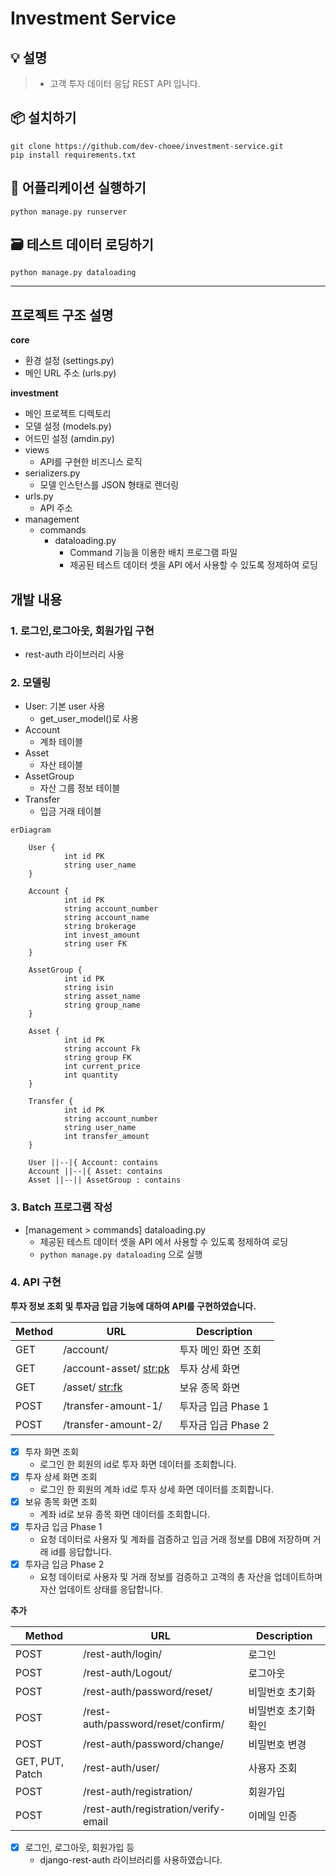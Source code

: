 # Investment Service
## :bulb: 설명
> - 고객 투자 데이터 응답 REST API 입니다.

## :package: 설치하기
    git clone https://github.com/dev-choee/investment-service.git
    pip install requirements.txt

## :rocket: 어플리케이션 실행하기
    python manage.py runserver

## :card_file_box: 테스트 데이터 로딩하기
    python manage.py dataloading





---
## 프로젝트 구조 설명

**core**
- 환경 설정 (settings.py)
- 메인 URL 주소 (urls.py)

**investment**
- 메인 프로젝트 디렉토리
- 모델 설정 (models.py)
- 어드민 설정 (amdin.py)
- views
  - API를 구현한 비즈니스 로직
- serializers.py
  - 모델 인스턴스를 JSON 형태로 렌더링
- urls.py
  - API 주소
- management
    - commands
      - dataloading.py
          - Command 기능을 이용한 배치 프로그램 파일
          - 제공된 테스트 데이터 셋을 API 에서 사용할 수 있도록 정제하여 로딩

## 개발 내용
### 1. 로그인,로그아웃, 회원가입 구현
  - rest-auth 라이브러리 사용

### 2. 모델링
  - User: 기본 user 사용 
    - get_user_model()로 사용
  - Account
    - 계좌 테이블
  - Asset
    - 자산 테이블
  - AssetGroup
    - 자산 그룹 정보 테이블
  - Transfer
    - 입금 거래 테이블
    
```mermaid
erDiagram

    User {
            int id PK
            string user_name
    }
    
    Account {
            int id PK
            string account_number
            string account_name
            string brokerage
            int invest_amount
            string user FK
    }		

    AssetGroup {
            int id PK
            string isin
            string asset_name
            string group_name
    }

    Asset {
            int id PK
            string account Fk
            string group FK
            int current_price
            int quantity  
    }
    
    Transfer {
            int id PK
            string account_number
            string user_name
            int transfer_amount
    }
    
    User ||--|{ Account: contains
    Account ||--|{ Asset: contains
    Asset ||--|| AssetGroup : contains
```
    
### 3. Batch 프로그램 작성
- [management > commands] dataloading.py 
  - 제공된 테스트 데이터 셋을 API 에서 사용할 수 있도록 정제하여 로딩
  - ```python manage.py dataloading``` 으로 실행

### 4. API 구현
**투자 정보 조회 및 투자금 입금 기능에 대하여 API를 구현하였습니다.**

| Method          | URL                                  | Description     |
|-----------------|--------------------------------------|-----------------|
| GET             | /account/                            | 투자 메인 화면 조회     |
| GET             | /account-asset/ <str:pk>             | 투자 상세 화면        |
| GET             | /asset/ <str:fk>                     | 보유 종목 화면        |
| POST            | /transfer-amount-1/                  | 투자금 입금 Phase 1  |
| POST            | /transfer-amount-2/                  | 투자금 입금 Phase 2  |

- [X] 투자 화면 조회
  - 로그인 한 회원의 id로 투자 화면 데이터를 조회합니다.
- [X] 투자 상세 화면 조회
  - 로그인 한 회원의 계좌 id로 투자 상세 화면 데이터를 조회합니다.
- [X] 보유 종목 화면 조회
  - 계좌 id로 보유 종목 화면 데이터를 조회합니다.
- [X] 투자금 입금 Phase 1
  - 요청 데이터로 사용자 및 계좌를 검증하고 입금 거래 정보를 DB에 저장하며 거래 id를 응답합니다.
- [X] 투자금 입금 Phase 2
  - 요청 데이터로 사용자 및 거래 정보를 검증하고 고객의 총 자산을 업데이트하며 자산 업데이트 상태를 응답합니다. 

**추가**
  
| Method          | URL                                  | Description      |
|-----------------|--------------------------------------|------------------|
| POST            | /rest-auth/login/                    | 로그인              |
| POST            | /rest-auth/Logout/                   | 로그아웃             |
| POST            | /rest-auth/password/reset/           | 비밀번호 초기화         |
| POST            | /rest-auth/password/reset/confirm/   | 비밀번호 초기화 확인      |
| POST            | /rest-auth/password/change/          | 비밀번호 변경          |
| GET, PUT, Patch | /rest-auth/user/                     | 사용자 조회           |
| POST            | /rest-auth/registration/             | 회원가입             |
| POST            | /rest-auth/registration/verify-email | 이메일 인증           |
- [X] 로그인, 로그아웃, 회원가입 등
  - django-rest-auth 라이브러리를 사용하였습니다.






